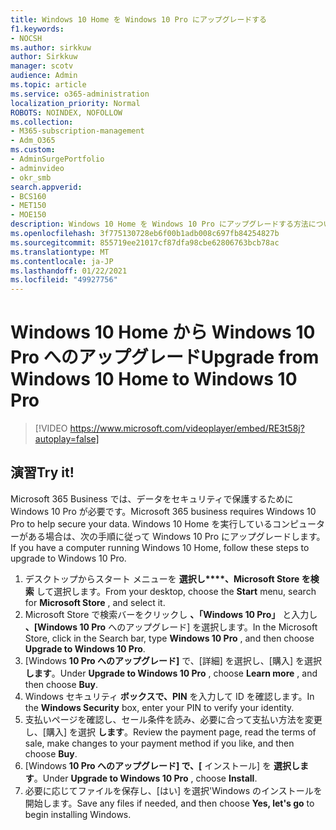 ```yaml
---
title: Windows 10 Home を Windows 10 Pro にアップグレードする
f1.keywords:
- NOCSH
ms.author: sirkkuw
author: Sirkkuw
manager: scotv
audience: Admin
ms.topic: article
ms.service: o365-administration
localization_priority: Normal
ROBOTS: NOINDEX, NOFOLLOW
ms.collection:
- M365-subscription-management
- Adm_O365
ms.custom:
- AdminSurgePortfolio
- adminvideo
- okr_smb
search.appverid:
- BCS160
- MET150
- MOE150
description: Windows 10 Home を Windows 10 Pro にアップグレードする方法について学習します。
ms.openlocfilehash: 3f775130728eb6f00b1adb008c697fb84254827b
ms.sourcegitcommit: 855719ee21017cf87dfa98cbe62806763bcb78ac
ms.translationtype: MT
ms.contentlocale: ja-JP
ms.lasthandoff: 01/22/2021
ms.locfileid: "49927756"
---
```

# <a name="upgrade-from-windows-10-home-to-windows-10-pro"></a><span data-ttu-id="31b86-103">Windows 10 Home から Windows 10 Pro へのアップグレード</span><span class="sxs-lookup"><span data-stu-id="31b86-103">Upgrade from Windows 10 Home to Windows 10 Pro</span></span>

> [!VIDEO https://www.microsoft.com/videoplayer/embed/RE3t58j?autoplay=false]

## <a name="try-it"></a><span data-ttu-id="31b86-104">演習</span><span class="sxs-lookup"><span data-stu-id="31b86-104">Try it!</span></span>

<span data-ttu-id="31b86-105">Microsoft 365 Business では、データをセキュリティで保護するために Windows 10 Pro が必要です。</span><span class="sxs-lookup"><span data-stu-id="31b86-105">Microsoft 365 business requires Windows 10 Pro to help secure your data.</span></span> <span data-ttu-id="31b86-106">Windows 10 Home を実行しているコンピューターがある場合は、次の手順に従って Windows 10 Pro にアップグレードします。</span><span class="sxs-lookup"><span data-stu-id="31b86-106">If you have a computer running Windows 10 Home, follow these steps to upgrade to Windows 10 Pro.</span></span>

1. <span data-ttu-id="31b86-107">デスクトップからスタート メニューを **選択し\*\*\*\*、Microsoft Store を検索** して選択します。</span><span class="sxs-lookup"><span data-stu-id="31b86-107">From your desktop, choose the  **Start**  menu, search for  **Microsoft Store** , and select it.</span></span>
2. <span data-ttu-id="31b86-108">Microsoft Store で検索バーをクリックし  **、「Windows 10 Pro」** と入力し  **、[Windows 10 Pro** へのアップグレード] を選択します。</span><span class="sxs-lookup"><span data-stu-id="31b86-108">In the Microsoft Store, click in the Search bar, type  **Windows 10 Pro** , and then choose  **Upgrade to Windows 10 Pro**.</span></span>
3. <span data-ttu-id="31b86-109">[Windows  **10 Pro へのアップグレード]** で、[詳細] を選択し、[購入] を選択 **します**。</span><span class="sxs-lookup"><span data-stu-id="31b86-109">Under  **Upgrade to Windows 10 Pro** , choose  **Learn more** , and then choose  **Buy**.</span></span>
4. <span data-ttu-id="31b86-110">Windows セキュリティ  **ボックスで、PIN**  を入力して ID を確認します。</span><span class="sxs-lookup"><span data-stu-id="31b86-110">In the  **Windows Security**  box, enter your PIN to verify your identity.</span></span>
5. <span data-ttu-id="31b86-111">支払いページを確認し、セール条件を読み、必要に合って支払い方法を変更し、[購入] を選択  **します**。</span><span class="sxs-lookup"><span data-stu-id="31b86-111">Review the payment page, read the terms of sale, make changes to your payment method if you like, and then choose  **Buy**.</span></span>
6. <span data-ttu-id="31b86-112">[Windows  **10 Pro へのアップグレード] で、[** インストール] を  **選択します**。</span><span class="sxs-lookup"><span data-stu-id="31b86-112">Under  **Upgrade to Windows 10 Pro** , choose  **Install**.</span></span>
7. <span data-ttu-id="31b86-113">必要に応じてファイルを保存し、[はい] を選択&#39;Windows のインストールを開始します。</span><span class="sxs-lookup"><span data-stu-id="31b86-113">Save any files if needed, and then choose  **Yes, let&#39;s go**  to begin installing Windows.</span></span>